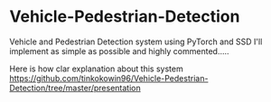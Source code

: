 # Vehicle-Pedestrian-Detection

Vehicle and Pedestrian Detection system using PyTorch and SSD
I'll implement as simple as possible and highly commented.....

Here is how clar explanation about this system
https://github.com/tinkokowin96/Vehicle-Pedestrian-Detection/tree/master/presentation
